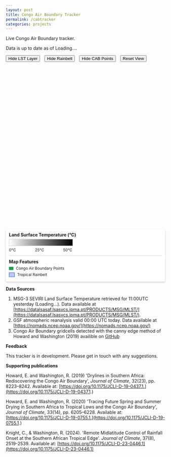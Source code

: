 ```yaml
---
layout: post
title: Congo Air Boundary Tracker
permalink: /cabtracker
categories: projects
---
```

Live Congo Air Boundary tracker.

Data is up to date as of <span id="pageTopDate">Loading…</span>.

<link rel="stylesheet" href="https://unpkg.com/leaflet@1.9.4/dist/leaflet.css" crossorigin />
<script src="https://unpkg.com/leaflet@1.9.4/dist/leaflet.js" crossorigin></script>
<script src="https://unpkg.com/pmtiles@3.0.5/dist/pmtiles.js"></script>

<style>
.map-controls {
  margin: 1em 0;
  display: flex;
  gap: 1em;
  flex-wrap: wrap;
  align-items: center;
}
.legend {
  background: white;
  padding: 10px;
  border-radius: 5px;
  box-shadow: 0 2px 5px rgba(0,0,0,0.2);
  margin-top: 1em;
}
.legend-gradient {
  width: 200px;
  height: 20px;
  background: linear-gradient(to right, white 0%, black 100%);
  border: 1px solid #ccc;
  margin: 5px 0;
}
.legend-labels {
  display: flex;
  justify-content: space-between;
  font-size: 12px;
  width: 200px;
}
.info-box {
  position: absolute;
  top: 10px;
  right: 10px;
  background: white;
  padding: 10px;
  border-radius: 5px;
  box-shadow: 0 2px 5px rgba(0,0,0,0.2);
  z-index: 1000;
  max-width: 220px;
  font-size: 12px;
}
.cab-legend-item {
  display: flex;
  align-items: center;
  margin: 5px 0;
  font-size: 12px;
}
.cab-legend-symbol {
  width: 12px;
  height: 8px;
  margin-right: 8px;
  border: 1px solid #16a34a;
  background-color: #16a34a;
}
.rainbelt-legend-symbol {
  width: 16px;
  height: 12px;
  margin-right: 8px;
  border: 1px solid #1d4ed8;
  background-color: rgba(29, 78, 216, 0.3);
}
</style>

<div class="map-controls">
  <button id="toggleLayer">Hide LST Layer</button>
  <button id="toggleRainbelt">Hide Rainbelt</button>
  <button id="toggleCAB">Hide CAB Points</button>
  <button id="resetView">Reset View</button>
</div>

<div id="map" style="height: 500px; width: 100%; position: relative;">
</div>

<div class="legend">
  <strong>Land Surface Temperature (°C)</strong>
  <div class="legend-gradient"></div>
  <div class="legend-labels">
    <span>0°C</span>
    <span>25°C</span>
    <span>50°C</span>
  </div>
  <div style="margin-top: 10px; border-top: 1px solid #ccc; padding-top: 10px;">
    <strong>Map Features</strong>
    <div class="cab-legend-item">
      <div class="cab-legend-symbol"></div>
      <span>Congo Air Boundary Points</span>
    </div>
    <div class="cab-legend-item">
      <div class="rainbelt-legend-symbol"></div>
      <span>Tropical Rainbelt</span>
    </div>
  </div>
</div>

<script>
document.addEventListener("DOMContentLoaded", async function () {
  const map = L.map('map').setView([0, 20], 3);

  // Base layer
  L.tileLayer('https://tile.openstreetmap.org/{z}/{x}/{y}.png', {
    attribution: '© OpenStreetMap contributors'
  }).addTo(map);

  let temperatureLayer = null;
  const pmtilesUrl = '{{ "/tiles/raster.pmtiles" | relative_url }}';

  async function setPmtilesLastModified() {
    try {
      const headResp = await fetch(pmtilesUrl, { method: 'HEAD' });
      const lastMod = headResp.headers.get('Last-Modified');
      const pageTopEl = document.getElementById('pageTopDate');
      
      if (lastMod) {
        const d = new Date(lastMod);
        const nice = d.toLocaleString('en-GB', {
          timeZone: 'UTC',
          year: 'numeric',
          month: 'short',
          day: '2-digit',
        });
        if (pageTopEl) pageTopEl.textContent = `${nice}`;
      } else {
        if (pageTopEl) pageTopEl.textContent = 'Unavailable';
      }
    } catch (e) {
      console.error('HEAD request failed:', e);
      const pageTopEl = document.getElementById('pageTopDate');
      if (pageTopEl) pageTopEl.textContent = 'Error fetching';
    }
  }
  setPmtilesLastModified();

  try {
    const p = new pmtiles.PMTiles(pmtilesUrl);
    p.getHeader().then(h => console.log('PMTiles header:', h)).catch(console.error);

    temperatureLayer = pmtiles.leafletRasterLayer(p, {
      opacity: 0.9,
      attribution: 'Temperature data: LSA SAF'
    })
      .on('tileerror', (e) => console.error('Tile load error:', e))
      .addTo(map);
  } catch (err) {
    console.error('PMTiles init error:', err);
    document.getElementById('dateInfo').textContent = 'Date: Error loading data';
    document.getElementById('pageTopDate').textContent = 'Error loading data';
  }

  // Rainbelt overlay
  let overlayLayer = null;
  const overlayUrl = '{{ "/tiles/belt.geojson" | relative_url }}';
  
  // Put overlay above the base map but below the info box
  map.createPane('overlayPane');
  map.getPane('overlayPane').style.zIndex = 420; // OSM default tiles are ~200
    
  async function addOverlay() {
    try {
      const res = await fetch(overlayUrl, { cache: 'no-store' });
      if (!res.ok) throw new Error(`HTTP ${res.status}`);
      const geojson = await res.json();
  
      overlayLayer = L.geoJSON(geojson, {
        pane: 'overlayPane',
        style: feature => ({
          color: '#1d4ed8',       // stroke
          weight: 1.5,
          opacity: 0.9,
          fillColor: '#1d4ed8',   // fill = same blue
          fillOpacity: 0.3        // semi-transparent
        }),
        onEachFeature: (feature, layer) => {
          // Show "tropical rainbelt" text on click
          layer.bindPopup("Tropical Rainbelt");
        }
      }).addTo(map);
    } catch (err) {
      console.error('Failed to load belt.geojson:', err);
    }
  }
  addOverlay();

  // Congo Air Boundary points
  let cabLayer = null;
  const cabUrl = '{{ "/tiles/drylines.geojson" | relative_url }}';
  
  // Create a pane for CAB points to ensure proper layering
 // Create panes for different sources
map.createPane('cabPane');
map.getPane('cabPane').style.zIndex = 435;

map.createPane('kdPane');
map.getPane('kdPane').style.zIndex = 430; // Below cab

map.createPane('drylinePane');
map.getPane('drylinePane').style.zIndex = 425; // below kd


// Source configuration
const sourceConfig = {
  'cab': {
    color: '#16a34a',      // Green
    label: 'Congo Air Boundary',
    pane: 'cabPane'
  },
  'kd': {
    color: '#dc2626',      // Red
    label: 'Kalahari Discontinuity',
    pane: 'kdPane'
  },
    'dryline': {
      color: '#ffffff',      // Gray
      label: 'Dryline',
      pane: 'drylinePane'
    },
};
    
async function addCABPoints() {
  try {
    const res = await fetch(cabUrl, { cache: 'no-store' });
    if (!res.ok) throw new Error(`HTTP ${res.status}`);
    const geojson = await res.json();

    cabLayer = L.geoJSON(geojson, {
      pointToLayer: function(feature, latlng) {
        const source = feature.properties?.source || 'default';
        const config = sourceConfig[source] || sourceConfig['default'];
        
        // Create small rectangles with source-specific colors
        return L.rectangle([
          [latlng.lat - 0.13, latlng.lng - 0.13], // Southwest corner
          [latlng.lat + 0.13, latlng.lng + 0.13]  // Northeast corner
        ], {
          color: config.color,        // Source-specific border color
          weight: 1,
          opacity: 1,
          fillColor: config.color,    // Source-specific fill color
          fillOpacity: 0.8,
          pane: config.pane           // Use source-specific pane
        });
      },
      onEachFeature: (feature, layer) => {
        const props = feature.properties || {};
        const source = props.source || 'default';
        const config = sourceConfig[source] || sourceConfig['default'];
        
        let popupContent = `<strong>${config.label}</strong>`;
        
        // Add any available properties to popup
        if (Object.keys(props).length > 0) {
          popupContent += "<br><br>";
          for (const [key, value] of Object.entries(props)) {
            if (value !== null && value !== undefined) {
              popupContent += `<strong>${key}:</strong> ${value}<br>`;
            }
          }
        }
        
        layer.bindPopup(popupContent);
      }
    }).addTo(map);
    
    console.log(`Loaded ${geojson.features?.length || 0} points`);
  } catch (err) {
    console.error('Failed to load geojson:', err);
  }
  }
  addCABPoints();

  // Controls
  const toggleButton = document.getElementById('toggleLayer');
  const toggleCABButton = document.getElementById('toggleCAB');
  const toggleRainbeltButton = document.getElementById('toggleRainbelt');
  const resetButton = document.getElementById('resetView');

  let layerVisible = true;
  toggleButton.addEventListener('click', function() {
    if (!temperatureLayer) return;
    if (layerVisible) {
      map.removeLayer(temperatureLayer);
      this.textContent = 'Show LST Layer';
    } else {
      map.addLayer(temperatureLayer);
      this.textContent = 'Hide LST Layer';
    }
    layerVisible = !layerVisible;
  });

  let cabVisible = true;
  toggleCABButton.addEventListener('click', function() {
    if (!cabLayer) return;
    if (cabVisible) {
      map.removeLayer(cabLayer);
      this.textContent = 'Show CAB Points';
    } else {
      map.addLayer(cabLayer);
      this.textContent = 'Hide CAB Points';
    }
    cabVisible = !cabVisible;
  });

  let rainbeltVisible = true;
  toggleRainbeltButton.addEventListener('click', function() {
    if (!overlayLayer) return;
    if (rainbeltVisible) {
      map.removeLayer(overlayLayer);
      this.textContent = 'Show Rainbelt';
    } else {
      map.addLayer(overlayLayer);
      this.textContent = 'Hide Rainbelt';
    }
    rainbeltVisible = !rainbeltVisible;
  });

  resetButton.addEventListener('click', function() {
    map.setView([-23, 25], 4);
  });

  // Scale + coordinates
  L.control.scale({ position: 'bottomleft' }).addTo(map);

  const coordsControl = L.control({ position: 'bottomright' });
  coordsControl.onAdd = function() {
    const div = L.DomUtil.create('div', 'leaflet-control-attribution leaflet-control');
    div.innerHTML = '<span id="coords">Move mouse to see coordinates</span>';
    return div;
  };
  coordsControl.addTo(map);

  map.on('mousemove', function(e) {
    const coords = document.getElementById('coords');
    if (coords) coords.textContent = `${e.latlng.lat.toFixed(4)}, ${e.latlng.lng.toFixed(4)}`;
  });
});
</script>

**Data Sources**

1. MSG-3 SEVIRI Land Surface Temperature retrieved for 11:00UTC yesterday (<span id="pageTopDate">Loading…</span>). Data available at [https://datalsasaf.lsasvcs.ipma.pt/PRODUCTS/MSG/MLST/](https://datalsasaf.lsasvcs.ipma.pt/PRODUCTS/MSG/MLST/).
2. GSF atmospheric reanalysis valid 00:00 UTC today. Data available at [https://nomads.ncep.noaa.gov/](https://nomads.ncep.noaa.gov/)
3. Congo Air Boundary gridcells detected with the canny edge method of Howard and Washington (2019) availible on [GitHub](https://github.com/EmmaHoward/drylines)

**Feedback**

This tracker is in development. Please get in touch with any suggestions.

**Supporting publications**

Howard, E. and Washington, R. (2019) 'Drylines in Southern Africa: Rediscovering the Congo Air Boundary', _Journal of Climate_, 32(23), pp. 8223–8242. Available at: [https://doi.org/10.1175/JCLI-D-19-0437.1.](https://doi.org/10.1175/JCLI-D-19-0437.1.)

Howard, E. and Washington, R. (2020) 'Tracing Future Spring and Summer Drying in Southern Africa to Tropical Lows and the Congo Air Boundary', _Journal of Climate_, 33(14), pp. 6205–6228. Available at: [https://doi.org/10.1175/JCLI-D-19-0755.1.](https://doi.org/10.1175/JCLI-D-19-0755.1.)

Knight, C., & Washington, R. (2024). 'Remote Midlatitude Control of Rainfall Onset at the Southern African Tropical Edge'. _Journal of Climate_, 37(8), 2519-2539. Available at: [https://doi.org/10.1175/JCLI-D-23-0446.1](https://doi.org/10.1175/JCLI-D-23-0446.1)
